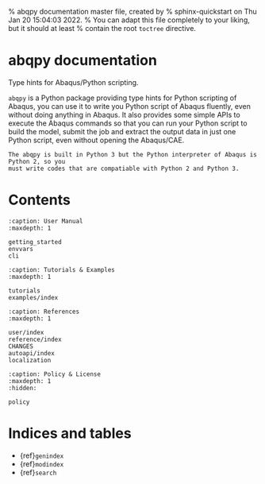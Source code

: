 % abqpy documentation master file, created by
% sphinx-quickstart on Thu Jan 20 15:04:03 2022.
% You can adapt this file completely to your liking, but it should at least
% contain the root `toctree` directive.

# abqpy documentation

Type hints for Abaqus/Python scripting.

`abqpy` is a Python package providing type hints for Python scripting of Abaqus, you can
use it to write you Python script of Abaqus fluently, even without doing anything in Abaqus.
It also provides some simple APIs to execute the Abaqus commands so that you can run your
Python script to build the model, submit the job and extract the output data in just one
Python script, even without opening the Abaqus/CAE.

```{note}
The abqpy is built in Python 3 but the Python interpreter of Abaqus is Python 2, so you
must write codes that are compatiable with Python 2 and Python 3.
```

# Contents

```{toctree}
:caption: User Manual
:maxdepth: 1

getting_started
envvars
cli
```

```{toctree}
:caption: Tutorials & Examples
:maxdepth: 1

tutorials
examples/index
```

```{toctree}
:caption: References
:maxdepth: 1

user/index
reference/index
CHANGES
autoapi/index
localization
```

```{toctree}
:caption: Policy & License
:maxdepth: 1
:hidden:

policy
```

# Indices and tables

- {ref}`genindex`
- {ref}`modindex`
- {ref}`search`
